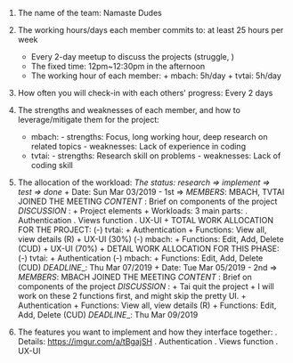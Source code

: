 1. The name of the team: Namaste Dudes
2. The working hours/days each member commits to: at least 25 hours per week
      + Every 2-day meetup to discuss the projects (struggle, )
      + The fixed time: 12pm~12:30pm in the afternoon
      + The working hour of each member:
            + mbach: 5h/day
            + tvtai: 5h/day

3. How often you will check-in with each others' progress: Every 2 days
4. The strengths and weaknesses of each member, and how to leverage/mitigate them for the project:
      + mbach:
              - strengths: Focus, long working hour, deep research on related topics
              - weaknesses: Lack of experience in coding
      + tvtai:
              - strengths: Research skill on problems
              - weaknesses: Lack of coding skill
5. The allocation of the workload: *The status: research => implement => test => done*
        + Date: Sun Mar 03/2019 - 1st => *MEMBERS*: MBACH, TVTAI JOINED THE MEETING
        _CONTENT_ : Brief on components of the project
        _DISCUSSION_ :
                + Project elements
                + Workloads: 3 main parts:
                        . Authentication
                        . Views function
                        . UX-UI
                + TOTAL WORK ALLOCATION FOR THE PROJECT:
                (-) tvtai:
                        + Authentication
                        + Functions: View all, view details (R)
                        + UX-UI (30%)
                (-) mbach:
                        + Functions: Edit, Add, Delete (CUD)
                        + UX-UI (70%)
                + DETAIL WORK ALLOCATION FOR THIS PHASE:
                (-) tvtai:
                        + Authentication
                (-) mbach:
                        + Functions: Edit, Add, Delete (CUD)
        _DEADLINE__: Thu Mar 07/2019
        + Date: Tue Mar 05/2019 - 2nd => *MEMBERS*: MBACH JOINED THE MEETING
        _CONTENT_ : Brief on components of the project
        _DISCUSSION_ :
                + Tai quit the project
                + I will work on these 2 functions first, and might skip the pretty UI.
                        + Authentication
                        + Functions: View all, view details (R)
                        + Functions: Edit, Add, Delete (CUD)
        _DEADLINE__: Thu Mar 09/2019

6. The features you want to implement and how they interface together:
        . Details: https://imgur.com/a/tBgajSH
        . Authentication
        . Views function
        . UX-UI
